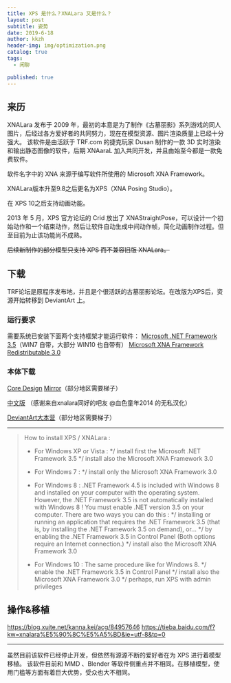 ```yaml
---
title: XPS 是什么？XNALara 又是什么？
layout: post
subtitle: 姿势
date: 2019-6-18
author: kkzh
header-img: img/optimization.png
catalog: true
tags:
  - 闲聊

published: true
---
```


## 来历

XNALara 发布于 2009 年，最初的本意是为了制作《古墓丽影》系列游戏的同人图片，后经过各方爱好者的共同努力，现在在模型资源、图片渲染质量上已经十分强大。
该软件是由活跃于 TRF.com 的捷克玩家 Dusan 制作的一款 3D 实时渲染和输出静态图像的软件，后期 XNAaraL 加入共同开发，并且由始至今都是一款免费软件。

软件名字中的 XNA 来源于编写软件所使用的 Microsoft XNA Framework。 


 XNALara版本升至9.8之后更名为XPS（XNA Posing Studio）。
 
 在 XPS 10之后支持动画功能。
 
 2013 年 5 月，XPS 官方论坛的 Crid 放出了 XNAStraightPose，可以设计一个初始动作和一个结束动作，然后让软件自动生成中间动作帧，简化动画制作过程。但至目前为止该功能尚不成熟。
 
 ~~后续新制作的部分模型只支持 XPS 而不兼容旧版 XNALara。~~





## 下载

TRF论坛是原程序发布地，并且是个很活跃的古墓丽影论坛。在改版为XPS后，资源开始转移到 DeviantArt 上。

### 运行要求

需要系统已安装下面两个支持框架才能运行软件：
[Microsoft .NET Framework 3.5](https://www.microsoft.com/zh-CN/download/details.aspx?id=21)（WIN7 自带，大部分 WIN10 也自带有）
[Microsoft XNA Framework Redistributable 3.0](https://www.microsoft.com/en-us/download/details.aspx?id=22588)



### 本体下载

[Core Design](http://www.core-design.com/community_xps.html) 
[Mirror](https://www55.zippyshare.com/v/GjzNLcMz/file.html)（部分地区需要梯子）

[中文版](https://pan.baidu.com/s/15wHKBsrgdVfL18re7wgGkA) （感谢来自xnalara同好的吧友 @血色童年2014 的无私汉化）

[DeviantArt大本营](https://www.deviantart.com/xnalaraitalia)（部分地区需要梯子）


----------


> How to install XPS / XNALara :
> 
> - For Windows XP or Vista :
> */ install first the Microsoft .NET Framework 3.5
> */ install also the Microsoft XNA Framework 3.0
> 
> - For Windows 7 :
> */ install only the Microsoft XNA Framework 3.0
> 
> - For Windows 8 : .NET Framework 4.5 is included with Windows 8 and installed on your computer with the operating system. However, the
> .NET Framework 3.5 is not automatically installed with Windows 8 ! You
> must enable .NET version 3.5 on your computer. There are two ways you
> can do this :
> */ installing or running an application that requires the .NET Framework 3.5 (that is, by installing the .NET Framework 3.5 on
> demand), or...
> */ by enabling the .NET Framework 3.5 in Control Panel (Both options require an Internet connection.)
> */ install also the Microsoft XNA Framework 3.0
> 
> - For Windows 10 : The same procedure like for Windows 8.
> */ enable the .NET Framework 3.5 in Control Panel
> */ install also the Microsoft XNA Framework 3.0
> */ perhaps, run XPS with admin privileges



## 操作&移植

https://blog.xuite.net/kanna.kei/acg/84957646
https://tieba.baidu.com/f?kw=xnalara%E5%90%8C%E5%A5%BD&ie=utf-8&tp=0

----------





虽然目前该软件已经停止开发，但依然有源源不断的爱好者在为 XPS 进行着模型移植。
该软件目前和 MMD 、Blender 等软件侧重点并不相同。在移植模型，使用门槛等方面有着巨大优势，受众也大不相同。